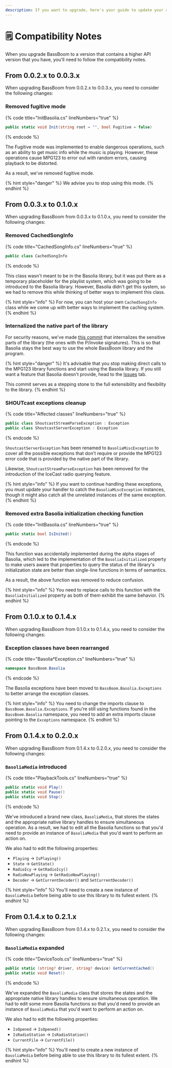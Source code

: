 ```yaml
---
description: If you want to upgrade, here's your guide to update your apps.
---
```


# 🗒️ Compatibility Notes

When you upgrade BassBoom to a version that contains a higher API version that you have, you'll need to follow the compatibility notes.

## From 0.0.2.x to 0.0.3.x

When upgrading BassBoom from 0.0.2.x to 0.0.3.x, you need to consider the following changes:

### Removed fugitive mode

{% code title="InitBasolia.cs" lineNumbers="true" %}
```csharp
public static void Init(string root = "", bool Fugitive = false)
```
{% endcode %}

The Fugitive mode was implemented to enable dangerous operations, such as an ability to get music info while the music is playing. However, these operations cause MPG123 to error out with random errors, causing playback to be distorted.

As a result, we've removed fugitive mode.

{% hint style="danger" %}
We advise you to stop using this mode.
{% endhint %}

## From 0.0.3.x to 0.1.0.x

When upgrading BassBoom from 0.0.3.x to 0.1.0.x, you need to consider the following changes:

### Removed CachedSongInfo

{% code title="CachedSongInfo.cs" lineNumbers="true" %}
```csharp
public class CachedSongInfo
```
{% endcode %}

This class wasn't meant to be in the Basolia library, but it was put there as a temporary placeholder for the playlist system, which was going to be introduced to the Basolia library. However, Basolia didn't get this system, so we had to remove this while thinking of better ways to implement this class.

{% hint style="info" %}
For now, you can host your own `CachedSongInfo` class while we come up with better ways to implement the caching system.
{% endhint %}

### Internalized the native part of the library

For security reasons, we've made [this commit](https://github.com/Aptivi/BassBoom/commit/a9286743928217d0f03955f4476b34bc5827e0af#diff-20357a26bcea3043b9175a19fc3be3f849b3d4011cec3633e63ff71495d5f0d6) that internalizes the sensitive parts of the library (the ones with the P/Invoke signatures). This is so that Basolia stays the best way to use the whole BassBoom library and the program.

{% hint style="danger" %}
It's advisable that you stop making direct calls to the MPG123 library functions and start using the Basolia library. If you still want a feature that Basolia doesn't provide, head to the [Issues](https://github.com/Aptivi/BassBoom/issues) tab.

This commit serves as a stepping stone to the full extensibility and flexibility to the library.
{% endhint %}

### SHOUTcast exceptions cleanup

{% code title="Affected classes" lineNumbers="true" %}
```csharp
public class ShoutcastStreamParseException : Exception
public class ShoutcastServerException : Exception
```
{% endcode %}

`ShoutcastServerException` has been renamed to `BasoliaMiscException` to cover all the possible exceptions that don't require or provide the MPG123 error code that is provided by the native part of the library.

Likewise, `ShoutcastStreamParseException` has been removed for the introduction of the IceCast radio querying feature.

{% hint style="info" %}
If you want to continue handling these exceptions, you must update your handler to catch the `BasoliaMiscException` instances, though it might also catch all the unrelated instances of the same exception.
{% endhint %}

### Removed extra Basolia initialization checking function

{% code title="InitBasolia.cs" lineNumbers="true" %}
```csharp
public static bool IsInited()
```
{% endcode %}

This function was accidentally implemented during the alpha stages of Basolia, which led to the implementation of the `BasoliaInitialized` property to make users aware that properties to query the status of the library's initialization state are better than single-line functions in terms of semantics.

As a result, the above function was removed to reduce confusion.

{% hint style="info" %}
You need to replace calls to this function with the `BasoliaInitialized` property as both of them exhibit the same behavior.
{% endhint %}

## From 0.1.0.x to 0.1.4.x

When upgrading BassBoom from 0.1.0.x to 0.1.4.x, you need to consider the following changes:

### Exception classes have been rearranged

{% code title="Basolia*Exception.cs" lineNumbers="true" %}
```csharp
namespace BassBoom.Basolia
```
{% endcode %}

The Basolia exceptions have been moved to `BassBoom.Basolia.Exceptions` to better arrange the exception classes.

{% hint style="info" %}
You need to change the imports clause to `BassBoom.Basolia.Exceptions`. If you're still using functions found in the `BassBoom.Basolia` namespace, you need to add an extra imports clause pointing to the `Exceptions` namespace.
{% endhint %}

## From 0.1.4.x to 0.2.0.x

When upgrading BassBoom from 0.1.4.x to 0.2.0.x, you need to consider the following changes:

### `BasoliaMedia` introduced

{% code title="PlaybackTools.cs" lineNumbers="true" %}
```csharp
public static void Play()
public static void Pause()
public static void Stop()
```
{% endcode %}

We've introduced a brand new class, `BasoliaMedia`, that stores the states and the appropriate native library handles to ensure simultaneous operation. As a result, we had to edit all the Basolia functions so that you'd need to provide an instance of `BasoliaMedia` that you'd want to perform an action on.

We also had to edit the following properties:

* `Playing` -> `IsPlaying()`
* `State` -> `GetState()`
* `RadioIcy` -> `GetRadioIcy()`
* `RadioNowPlaying` -> `GetRadioNowPlaying()`
* `Decoder` -> `GetCurrentDecoder()` and `SetCurrentDecoder()`

{% hint style="info" %}
You'll need to create a new instance of `BasoliaMedia` before being able to use this library to its fullest extent.
{% endhint %}

## From 0.1.4.x to 0.2.1.x

When upgrading BassBoom from 0.1.4.x to 0.2.1.x, you need to consider the following changes:

### `BasoliaMedia` expanded

{% code title="DeviceTools.cs" lineNumbers="true" %}
```csharp
public static (string? driver, string? device) GetCurrentCached()
public static void Reset()
```
{% endcode %}

We've expanded the `BasoliaMedia` class that stores the states and the appropriate native library handles to ensure simultaneous operation. We had to edit some more Basolia functions so that you'd need to provide an instance of `BasoliaMedia` that you'd want to perform an action on.

We also had to edit the following properties:

* `IsOpened` -> `IsOpened()`
* `IsRadioStation` -> `IsRadioStation()`
* `CurrentFile` -> `CurrentFile()`

{% hint style="info" %}
You'll need to create a new instance of `BasoliaMedia` before being able to use this library to its fullest extent.
{% endhint %}

